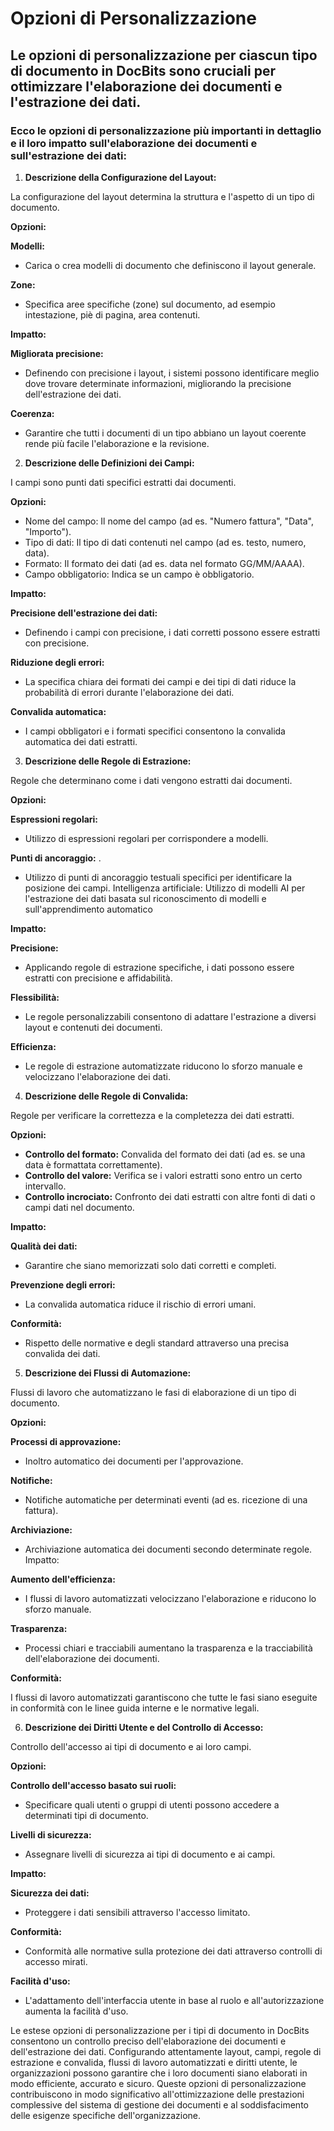 # Opzioni di Personalizzazione

## Le opzioni di personalizzazione per ciascun tipo di documento in DocBits sono cruciali per ottimizzare l'elaborazione dei documenti e l'estrazione dei dati.&#x20;

### Ecco le opzioni di personalizzazione più importanti in dettaglio e il loro impatto sull'elaborazione dei documenti e sull'estrazione dei dati:

1. **Descrizione della Configurazione del Layout:**

La configurazione del layout determina la struttura e l'aspetto di un tipo di documento.

**Opzioni:**

**Modelli:**&#x20;

* Carica o crea modelli di documento che definiscono il layout generale.

**Zone:**&#x20;

* Specifica aree specifiche (zone) sul documento, ad esempio intestazione, piè di pagina, area contenuti.

**Impatto:**

**Migliorata precisione:**&#x20;

* Definendo con precisione i layout, i sistemi possono identificare meglio dove trovare determinate informazioni, migliorando la precisione dell'estrazione dei dati.

**Coerenza:**&#x20;

* Garantire che tutti i documenti di un tipo abbiano un layout coerente rende più facile l'elaborazione e la revisione.

2. **Descrizione delle Definizioni dei Campi:**

I campi sono punti dati specifici estratti dai documenti.&#x20;

**Opzioni:**

* Nome del campo: Il nome del campo (ad es. "Numero fattura", "Data", "Importo").
* Tipo di dati: Il tipo di dati contenuti nel campo (ad es. testo, numero, data).
* Formato: Il formato dei dati (ad es. data nel formato GG/MM/AAAA).
* Campo obbligatorio: Indica se un campo è obbligatorio.

**Impatto:**

**Precisione dell'estrazione dei dati:**&#x20;

* Definendo i campi con precisione, i dati corretti possono essere estratti con precisione.

**Riduzione degli errori:**&#x20;

* La specifica chiara dei formati dei campi e dei tipi di dati riduce la probabilità di errori durante l'elaborazione dei dati.

**Convalida automatica:**&#x20;

* I campi obbligatori e i formati specifici consentono la convalida automatica dei dati estratti.

3. **Descrizione delle Regole di Estrazione:**

Regole che determinano come i dati vengono estratti dai documenti.

**Opzioni:**

**Espressioni regolari:**&#x20;

* Utilizzo di espressioni regolari per corrispondere a modelli.

**Punti di ancoraggio:** .&#x20;

* Utilizzo di punti di ancoraggio testuali specifici per identificare la posizione dei campi. Intelligenza artificiale: Utilizzo di modelli AI per l'estrazione dei dati basata sul riconoscimento di modelli e sull'apprendimento automatico

**Impatto:**

**Precisione:**&#x20;

* Applicando regole di estrazione specifiche, i dati possono essere estratti con precisione e affidabilità.&#x20;

**Flessibilità:**&#x20;

* Le regole personalizzabili consentono di adattare l'estrazione a diversi layout e contenuti dei documenti.&#x20;

**Efficienza:**&#x20;

* Le regole di estrazione automatizzate riducono lo sforzo manuale e velocizzano l'elaborazione dei dati.&#x20;



4. &#x20;**Descrizione delle Regole di Convalida:**

Regole per verificare la correttezza e la completezza dei dati estratti.&#x20;

**Opzioni:**

* **Controllo del formato:** Convalida del formato dei dati (ad es. se una data è formattata correttamente).&#x20;
* **Controllo del valore:** Verifica se i valori estratti sono entro un certo intervallo.&#x20;
* **Controllo incrociato:** Confronto dei dati estratti con altre fonti di dati o campi dati nel documento.&#x20;

**Impatto:**

**Qualità dei dati:**&#x20;

* Garantire che siano memorizzati solo dati corretti e completi.&#x20;

**Prevenzione degli errori:**&#x20;

* La convalida automatica riduce il rischio di errori umani.&#x20;

**Conformità:**&#x20;

* Rispetto delle normative e degli standard attraverso una precisa convalida dei dati.&#x20;

5. &#x20;**Descrizione dei Flussi di Automazione:**

Flussi di lavoro che automatizzano le fasi di elaborazione di un tipo di documento.&#x20;

**Opzioni:**

**Processi di approvazione:**&#x20;

* Inoltro automatico dei documenti per l'approvazione.&#x20;

**Notifiche:**&#x20;

* Notifiche automatiche per determinati eventi (ad es. ricezione di una fattura).&#x20;

**Archiviazione:**

* Archiviazione automatica dei documenti secondo determinate regole. Impatto:

**Aumento dell'efficienza:**&#x20;

* I flussi di lavoro automatizzati velocizzano l'elaborazione e riducono lo sforzo manuale.&#x20;

**Trasparenza:**&#x20;

* Processi chiari e tracciabili aumentano la trasparenza e la tracciabilità dell'elaborazione dei documenti.&#x20;

**Conformità:**&#x20;

I flussi di lavoro automatizzati garantiscono che tutte le fasi siano eseguite in conformità con le linee guida interne e le normative legali.&#x20;

6. &#x20;**Descrizione dei Diritti Utente e del Controllo di Accesso:**

Controllo dell'accesso ai tipi di documento e ai loro campi.&#x20;

**Opzioni:**

**Controllo dell'accesso basato sui ruoli:**&#x20;

* Specificare quali utenti o gruppi di utenti possono accedere a determinati tipi di documento.&#x20;

**Livelli di sicurezza:**&#x20;

* Assegnare livelli di sicurezza ai tipi di documento e ai campi.&#x20;

**Impatto:**

**Sicurezza dei dati:**&#x20;

* Proteggere i dati sensibili attraverso l'accesso limitato.&#x20;

**Conformità:**&#x20;

* Conformità alle normative sulla protezione dei dati attraverso controlli di accesso mirati.&#x20;

**Facilità d'uso:**&#x20;

* L'adattamento dell'interfaccia utente in base al ruolo e all'autorizzazione aumenta la facilità d'uso.&#x20;

Le estese opzioni di personalizzazione per i tipi di documento in DocBits consentono un controllo preciso dell'elaborazione dei documenti e dell'estrazione dei dati. Configurando attentamente layout, campi, regole di estrazione e convalida, flussi di lavoro automatizzati e diritti utente, le organizzazioni possono garantire che i loro documenti siano elaborati in modo efficiente, accurato e sicuro. Queste opzioni di personalizzazione contribuiscono in modo significativo all'ottimizzazione delle prestazioni complessive del sistema di gestione dei documenti e al soddisfacimento delle esigenze specifiche dell'organizzazione.
